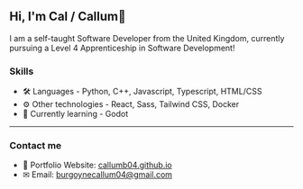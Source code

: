 ## Hi, I'm Cal / Callum👋

I am a self-taught Software Developer from the United Kingdom, currently pursuing a Level 4 Apprenticeship in Software Development!

### Skills
- 🛠 Languages - Python, C++, Javascript, Typescript, HTML/CSS <br>
- ⚙ Other technologies - React, Sass, Tailwind CSS, Docker
- 🌱 Currently learning - Godot

---

### Contact me
- 📃 Portfolio Website: [callumb04.github.io](https://callumb04.github.io)
- ✉ Email: [burgoynecallum04@gmail.com](mailto:burgoynecallum04@gmail.com)

<!--
**CallumB04/CallumB04** is a ✨ _special_ ✨ repository because its `README.md` (this file) appears on your GitHub profile.

Here are some ideas to get you started:

- 🔭 I’m currently working on ...
- 🌱 I’m currently learning ...
- 👯 I’m looking to collaborate on ...
- 🤔 I’m looking for help with ...
- 💬 Ask me about ...
- 📫 How to reach me: ...
- 😄 Pronouns: ...
- ⚡ Fun fact: ...
-->
